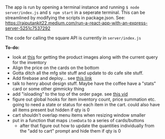The app is run by opening a terminal instance and running `$ node server/index.js` and `$ npm start` in a seperate terminal. This can be streamlined by modifying the scripts in package.json. See: https://rajputankit22.medium.com/run-a-react-app-with-an-express-server-5251c7537292

The code for calling the square API is currently in `server/index.js`

__To-do:__
- look at [this](https://developer.squareup.com/reference/square/objects/CatalogImage) for getting the product images along with the current query for the inventory
- Align the price on the cards on the bottom
- Gotta ditch all the mfg site stuff and update to do cafe site stuff.
- Add firebase and deploy... see [this link](https://dev.to/ting682/e-commerce-payments-using-firebase-nodejs-and-square-api-40jn)
- talk to henry about design stuff. Maybe have the coffee have a "stats" card or some other gimmicky thing
- add "isloading" to the top of the order page. see [this vid](https://youtu.be/sfmL6bGbiN8?t=976)
- figure out global hooks for item inventory count, price summation etc. going to need a state or status for each item in the cart. could also have all items present but hidden if qty is 0
- cart shouldn't overlap menu items when resizing window smaller
- put in a function that maps `itemData` to a series of cards/buttons
  - after that figure out how to update the quantities individually from the "add to cart" prompt and hide them if qty is 0
